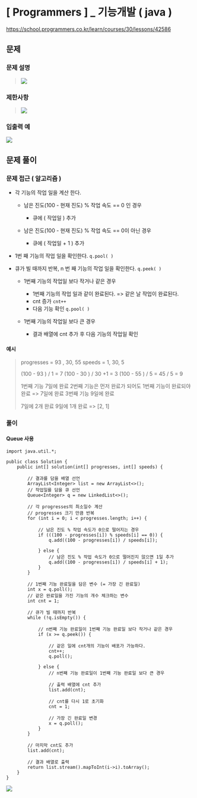 # [ Programmers ] _ 기능개발 ( java )
https://school.programmers.co.kr/learn/courses/30/lessons/42586
## 문제 
### 문제 설명
>![](https://i.imgur.com/Ch7SHsc.png)
>

### 제한사항
>![](https://i.imgur.com/RUJOEEW.png)
>


### 입출력 예
![](https://i.imgur.com/HsdSr4Z.png)






## 문제 풀이
### 문제 접근 ( 알고리즘 )
- 각 기능의 작업 일을 계산 한다.
	- 남은 진도(100 - 현재 진도) % 작업 속도 == 0 인 경우
		- 큐에 ( 작업일 ) 추가
		  
	- 남은 진도(100 - 현재 진도) % 작업 속도 == 0이 아닌 경우
		- 큐에  ( 작업일 + 1 ) 추가 
		  
-  1번 째 기능의 작업 일을 확인한다. `q.pool( )`
  
- 큐가 빌 때까지 반복, n 번 째 기능의 작업 일을 확인한다. `q.peek( )`
	- 1번째 기능의 작업일 보다 작거나 같은 경우
		- 1번째 기능의 작업 일과 같이 완료된다. => 같은 날 작업이 완료된다.
		- cnt 증가 `cnt++`
		- 다음 기능 확인 `q.pool( )`
		  
	- 1번째 기능의 작업일 보다 큰 경우
		- 결과 배열에 cnt 추가 후 다음 기능의 작업일 확인


#### 예시
>progresses = 93 , 30, 55
>speeds = 1, 30, 5
>
>(100 - 93 ) / 1 = 7 
>(100 - 30 ) / 30 +1  = 3
>(100 - 55 ) / 5   = 45 / 5 = 9
>
>1번째 기능 7일에 완료
>2번째 기능은 먼저 완료가 되어도 1번째 기능이 완료되야 완료 => 7일에 완료
>3번째 기능 9일에 완료
>
>7일에 2개 완료 9일에 1개 완료 => [2, 1]


### 풀이
#### Queue 사용

```
import java.util.*;

public class Solution {
    public int[] solution(int[] progresses, int[] speeds) {  
  
	    // 결과를 담을 배열 선언  
	    ArrayList<Integer> list = new ArrayList<>();  
	    // 작업일를 담을 큐 선언  
	    Queue<Integer> q = new LinkedList<>();  
	  
	    // 각 progresses의 최소일수 계산  
	    // progresses 크기 만큼 반복  
	    for (int i = 0; i < progresses.length; i++) {  
	    
	        // 남은 진도 % 작업 속도가 0으로 떨어지는 경우  
	        if (((100 - progresses[i]) % speeds[i] == 0)) {  
	            q.add((100 - progresses[i]) / speeds[i]);  
	            
	        } else {  
	            // 남은 진도 % 작업 속도가 0으로 떨어진지 않으면 1일 추가  
	            q.add((100 - progresses[i]) / speeds[i] + 1);  
	        }  
	    }  
	  
	    // 1번째 기능 완료일을 담은 변수 (= 가장 긴 완료일)  
	    int x = q.poll();  
	    // 같은 완료일을 가진 기능의 개수 체크하는 변수
	    int cnt = 1;  
	  
	    // 큐가 빌 때까지 반복  
	    while (!q.isEmpty()) {  
	  
	        // n번째 기능 완료일이 1번째 기능 완료일 보다 작거나 같은 경우  
	        if (x >= q.peek()) {  
	  
	            // 같은 일에 cnt개의 기능이 배포가 가능하다.  
	            cnt++;  
	            q.poll();  
	  
	        } else {  
	            // n번째 기능 완료일이 1번째 기능 완료일 보다 큰 경우  
	  
	            // 출력 배열에 cnt 추가  
	            list.add(cnt);  
	  
	            // cnt를 다시 1로 초기화  
	            cnt = 1;  
	  
	            // 가장 긴 완료일 변경  
	            x = q.poll();  
	        }  
	    }  
  
	    // 마지막 cnt도 추가  
	    list.add(cnt);  
  
	    // 결과 배열로 출력  
	    return list.stream().mapToInt(i->i).toArray();  
	}
}
```

![](https://i.imgur.com/pyTVump.png)


